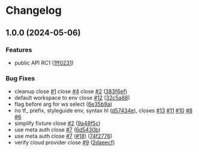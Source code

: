 # Changelog

## 1.0.0 (2024-05-06)


### Features

* public API RC1 ([1ff0231](https://github.com/entur/gha-terraform/commit/1ff0231bc7bd08058ee7e126a03965fdec3e12cf))


### Bug Fixes

* cleanup close [#1](https://github.com/entur/gha-terraform/issues/1) close [#4](https://github.com/entur/gha-terraform/issues/4) close [#2](https://github.com/entur/gha-terraform/issues/2) ([383f6ef](https://github.com/entur/gha-terraform/commit/383f6efdbe0307dade995aa32e11bf89698d32fe))
* default workspace to env close [#12](https://github.com/entur/gha-terraform/issues/12) ([32c5a88](https://github.com/entur/gha-terraform/commit/32c5a88173ad85f94c71ec891ea9c7d36f548d22))
* flag before arg for ws select ([6e35b9a](https://github.com/entur/gha-terraform/commit/6e35b9aa8819f53b840b176361688e6f6e945825))
* no tf_ prefix, styleguide env, syntax hl ([d57434e](https://github.com/entur/gha-terraform/commit/d57434e2ad0c5cf508b1166ce269eeae665e918c)), closes [#13](https://github.com/entur/gha-terraform/issues/13) [#11](https://github.com/entur/gha-terraform/issues/11) [#10](https://github.com/entur/gha-terraform/issues/10) [#8](https://github.com/entur/gha-terraform/issues/8) [#6](https://github.com/entur/gha-terraform/issues/6)
* simplify fixture close [#2](https://github.com/entur/gha-terraform/issues/2) ([9a48f5c](https://github.com/entur/gha-terraform/commit/9a48f5c49b8cbf6d154507ef4db7f47c583c832d))
* use meta auth close [#7](https://github.com/entur/gha-terraform/issues/7) ([6d5430b](https://github.com/entur/gha-terraform/commit/6d5430bc310d991a9d08f97f6ed133fc940670d3))
* use meta auth close [#7](https://github.com/entur/gha-terraform/issues/7) ([#18](https://github.com/entur/gha-terraform/issues/18)) ([74f2776](https://github.com/entur/gha-terraform/commit/74f2776f1651acd7c3bea7d19175adbf69b2cfc9))
* verify cloud provider close [#9](https://github.com/entur/gha-terraform/issues/9) ([2daeecf](https://github.com/entur/gha-terraform/commit/2daeecfcf71fb5948be3d924bb39974431773353))
